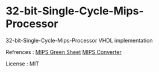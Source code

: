# 32-bit-Single-Cycle-Mips-Processor
32-bit-Single-Cycle-Mips-Processor VHDL implementation 


Refrences :
[MIPS Green Sheet](https://inst.eecs.berkeley.edu/~cs61c/resources/MIPS_Green_Sheet.pdf "Mips Green sheet")
[MIPS Converter](http://eg.bucknell.edu/~csci320/mips_web/ "MIPS Converter")

License :
MIT 
